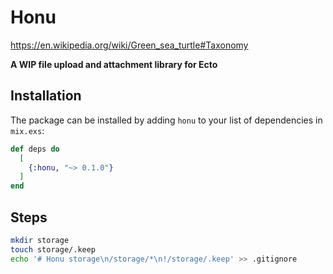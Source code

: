 # Honu

https://en.wikipedia.org/wiki/Green_sea_turtle#Taxonomy

**A WIP file upload and attachment library for Ecto**

## Installation

The package can be installed by adding `honu` to your list of dependencies in `mix.exs`:

```elixir
def deps do
  [
    {:honu, "~> 0.1.0"}
  ]
end
```

## Steps

```bash
mkdir storage
touch storage/.keep
echo '# Honu storage\n/storage/*\n!/storage/.keep' >> .gitignore
```
